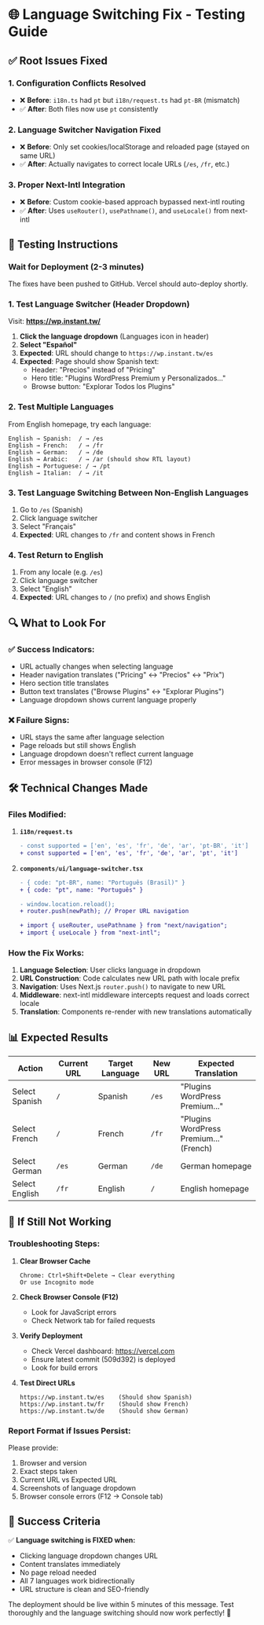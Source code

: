 # 🌐 Language Switching Fix - Testing Guide

## ✅ **Root Issues Fixed**

### **1. Configuration Conflicts Resolved**
- ❌ **Before**: `i18n.ts` had `pt` but `i18n/request.ts` had `pt-BR` (mismatch)
- ✅ **After**: Both files now use `pt` consistently

### **2. Language Switcher Navigation Fixed**
- ❌ **Before**: Only set cookies/localStorage and reloaded page (stayed on same URL)
- ✅ **After**: Actually navigates to correct locale URLs (`/es`, `/fr`, etc.)

### **3. Proper Next-Intl Integration**
- ❌ **Before**: Custom cookie-based approach bypassed next-intl routing
- ✅ **After**: Uses `useRouter()`, `usePathname()`, and `useLocale()` from next-intl

## 🧪 **Testing Instructions**

### **Wait for Deployment** (2-3 minutes)
The fixes have been pushed to GitHub. Vercel should auto-deploy shortly.

### **1. Test Language Switcher (Header Dropdown)**

Visit: **https://wp.instant.tw/**

1. **Click the language dropdown** (Languages icon in header)
2. **Select "Español"**
3. **Expected**: URL should change to `https://wp.instant.tw/es`
4. **Expected**: Page should show Spanish text:
   - Header: "Precios" instead of "Pricing"
   - Hero title: "Plugins WordPress Premium y Personalizados..."
   - Browse button: "Explorar Todos los Plugins"

### **2. Test Multiple Languages**

From English homepage, try each language:

```
English → Spanish:  / → /es
English → French:   / → /fr  
English → German:   / → /de
English → Arabic:   / → /ar (should show RTL layout)
English → Portuguese: / → /pt
English → Italian:  / → /it
```

### **3. Test Language Switching Between Non-English Languages**

1. Go to `/es` (Spanish)
2. Click language switcher
3. Select "Français" 
4. **Expected**: URL changes to `/fr` and content shows in French

### **4. Test Return to English**

1. From any locale (e.g. `/es`)
2. Click language switcher  
3. Select "English"
4. **Expected**: URL changes to `/` (no prefix) and shows English

## 🔍 **What to Look For**

### **✅ Success Indicators:**
- URL actually changes when selecting language
- Header navigation translates ("Pricing" ↔ "Precios" ↔ "Prix")
- Hero section title translates 
- Button text translates ("Browse Plugins" ↔ "Explorar Plugins")
- Language dropdown shows current language properly

### **❌ Failure Signs:**
- URL stays the same after language selection
- Page reloads but still shows English
- Language dropdown doesn't reflect current language
- Error messages in browser console (F12)

## 🛠️ **Technical Changes Made**

### **Files Modified:**

1. **`i18n/request.ts`**
   ```diff
   - const supported = ['en', 'es', 'fr', 'de', 'ar', 'pt-BR', 'it']
   + const supported = ['en', 'es', 'fr', 'de', 'ar', 'pt', 'it']
   ```

2. **`components/ui/language-switcher.tsx`**
   ```diff
   - { code: "pt-BR", name: "Português (Brasil)" }
   + { code: "pt", name: "Português" }
   
   - window.location.reload();
   + router.push(newPath); // Proper URL navigation
   
   + import { useRouter, usePathname } from "next/navigation";
   + import { useLocale } from "next-intl";
   ```

### **How the Fix Works:**

1. **Language Selection**: User clicks language in dropdown
2. **URL Construction**: Code calculates new URL path with locale prefix
3. **Navigation**: Uses Next.js `router.push()` to navigate to new URL
4. **Middleware**: next-intl middleware intercepts request and loads correct locale
5. **Translation**: Components re-render with new translations automatically

## 📊 **Expected Results**

| Action | Current URL | Target Language | New URL | Expected Translation |
|--------|-------------|-----------------|---------|---------------------|
| Select Spanish | `/` | Spanish | `/es` | "Plugins WordPress Premium..." |
| Select French | `/` | French | `/fr` | "Plugins WordPress Premium..." (French) |
| Select German | `/es` | German | `/de` | German homepage |
| Select English | `/fr` | English | `/` | English homepage |

## 🚨 **If Still Not Working**

### **Troubleshooting Steps:**

1. **Clear Browser Cache**
   ```
   Chrome: Ctrl+Shift+Delete → Clear everything
   Or use Incognito mode
   ```

2. **Check Browser Console (F12)**
   - Look for JavaScript errors
   - Check Network tab for failed requests

3. **Verify Deployment**
   - Check Vercel dashboard: https://vercel.com
   - Ensure latest commit (509d392) is deployed
   - Look for build errors

4. **Test Direct URLs**
   ```
   https://wp.instant.tw/es    (Should show Spanish)
   https://wp.instant.tw/fr    (Should show French) 
   https://wp.instant.tw/de    (Should show German)
   ```

### **Report Format if Issues Persist:**

Please provide:
1. Browser and version
2. Exact steps taken
3. Current URL vs Expected URL
4. Screenshots of language dropdown
5. Browser console errors (F12 → Console tab)

## 🎯 **Success Criteria**

✅ **Language switching is FIXED when:**
- Clicking language dropdown changes URL
- Content translates immediately  
- No page reload needed
- All 7 languages work bidirectionally
- URL structure is clean and SEO-friendly

The deployment should be live within 5 minutes of this message. Test thoroughly and the language switching should now work perfectly! 🚀